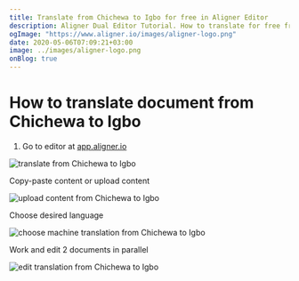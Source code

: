 ```yaml
---
title: Translate from Chichewa to Igbo for free in Aligner Editor
description: Aligner Dual Editor Tutorial. How to translate for free from Chichewa to Igbo. Aligner is multilingual document management platform. 
ogImage: "https://www.aligner.io/images/aligner-logo.png"
date: 2020-05-06T07:09:21+03:00
image: ../images/aligner-logo.png
onBlog: true
---
```


# How to translate document from Chichewa to Igbo

1. Go to editor at [app.aligner.io](https://app.aligner.io "Aligner App web page")

![translate from Chichewa to Igbo](../aligner-blank-editor.png "translate from Chichewa to Igbo")

Copy-paste content or upload content

![upload content from Chichewa to Igbo](../aligner-uploaded-document.png "upload content from Chichewa to Igbo")

Choose desired language

![choose machine translation from Chichewa to Igbo](../aligner-language-dropdown.png "choose machine translation from Chichewa to Igbo")

Work and edit 2 documents in parallel

![edit translation from Chichewa to Igbo](../aligner-double-sitded-editor.png "edit translation from Chichewa to Igbo")

